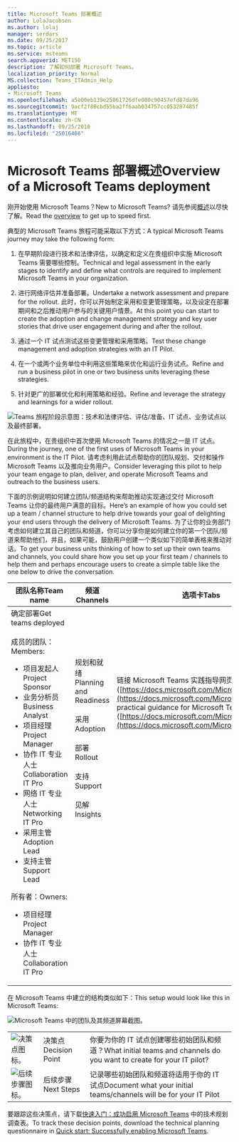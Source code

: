 ```yaml
---
title: Microsoft Teams 部署概述
author: LolaJacobsen
ms.author: lolaj
manager: serdars
ms.date: 09/25/2017
ms.topic: article
ms.service: msteams
search.appverid: MET150
description: 了解如何部署 Microsoft Teams。
localization_priority: Normal
MS.collection: Teams_ITAdmin_Help
appliesto:
- Microsoft Teams
ms.openlocfilehash: a5e00eb139e25061726dfe080c90457efd87da96
ms.sourcegitcommit: 9acf2f80cbd55ba2ff6aab034757cc053287485f
ms.translationtype: MT
ms.contentlocale: zh-CN
ms.lasthandoff: 09/25/2018
ms.locfileid: "25016466"
---
```

<a name="overview-of-a-microsoft-teams-deployment"></a><span data-ttu-id="16b1b-103">Microsoft Teams 部署概述</span><span class="sxs-lookup"><span data-stu-id="16b1b-103">Overview of a Microsoft Teams deployment</span></span>
========================================

<span data-ttu-id="16b1b-104">刚开始使用 Microsoft Teams？</span><span class="sxs-lookup"><span data-stu-id="16b1b-104">New to Microsoft Teams?</span></span> <span data-ttu-id="16b1b-105">请先参阅[概述](teams-overview.md)以尽快了解。</span><span class="sxs-lookup"><span data-stu-id="16b1b-105">Read the [overview](teams-overview.md) to get up to speed first.</span></span>

<span data-ttu-id="16b1b-106">典型的 Microsoft Teams 旅程可能采取以下方式：</span><span class="sxs-lookup"><span data-stu-id="16b1b-106">A typical Microsoft Teams journey may take the following form:</span></span>

1.  <span data-ttu-id="16b1b-107">在早期阶段进行技术和法律评估，以确定和定义在贵组织中实施 Microsoft Teams 需要哪些控制。</span><span class="sxs-lookup"><span data-stu-id="16b1b-107">Technical and legal assessment in the early stages to identify and define what controls are required to implement Microsoft Teams in your organization.</span></span>

2.  <span data-ttu-id="16b1b-108">进行网络评估并准备部署。</span><span class="sxs-lookup"><span data-stu-id="16b1b-108">Undertake a network assessment and prepare for the rollout.</span></span> <span data-ttu-id="16b1b-109">此时，你可以开始制定采用和变更管理策略，以及设定在部署期间和之后推动用户参与的关键用户情景。</span><span class="sxs-lookup"><span data-stu-id="16b1b-109">At this point you can start to create the adoption and change management strategy and key user stories that drive user engagement during and after the rollout.</span></span>

3.  <span data-ttu-id="16b1b-110">通过一个 IT 试点测试这些变更管理和采用策略。</span><span class="sxs-lookup"><span data-stu-id="16b1b-110">Test these change management and adoption strategies with an IT Pilot.</span></span>

4.  <span data-ttu-id="16b1b-111">在一个或两个业务单位中利用这些策略来优化和运行业务试点。</span><span class="sxs-lookup"><span data-stu-id="16b1b-111">Refine and run a business pilot in one or two business units leveraging these strategies.</span></span>

5.  <span data-ttu-id="16b1b-112">针对更广的部署优化和利用策略和经验。</span><span class="sxs-lookup"><span data-stu-id="16b1b-112">Refine and leverage the strategy and learnings for a wider rollout.</span></span>

![Teams 旅程阶段示意图：技术和法律评估、评估/准备、IT 试点、业务试点以及最终部署。](media/Overview_of_a_Microsoft_Teams_deployment_image1.png)

<span data-ttu-id="16b1b-114">在此旅程中，在贵组织中首次使用 Microsoft Teams 的情况之一是 IT 试点。</span><span class="sxs-lookup"><span data-stu-id="16b1b-114">During the journey, one of the first uses of Microsoft Teams in your environment is the IT Pilot.</span></span> <span data-ttu-id="16b1b-115">请考虑利用此试点帮助你的团队规划、交付和操作 Microsoft Teams 以及推向业务用户。</span><span class="sxs-lookup"><span data-stu-id="16b1b-115">Consider leveraging this pilot to help your team engage to plan, deliver, and operate Microsoft Teams and outreach to the business users.</span></span>

<span data-ttu-id="16b1b-116">下面的示例说明如何建立团队/频道结构来帮助推动实现通过交付 Microsoft Teams 让你的最终用户满意的目标。</span><span class="sxs-lookup"><span data-stu-id="16b1b-116">Here’s an example of how you could set up a team / channel structure to help drive towards your goal of delighting your end users through the delivery of Microsoft Teams.</span></span> <span data-ttu-id="16b1b-117">为了让你的业务部门考虑如何建立其自己的团队和频道，你可以分享你是如何建立你的第一个团队/频道来帮助他们，并且，如果可能，鼓励用户创建一个类似如下的简单表格来推动对话。</span><span class="sxs-lookup"><span data-stu-id="16b1b-117">To get your business units thinking of how to set up their own teams and channels, you could share how you set up your first team / channels to help them and perhaps encourage users to create a simple table like the one below to drive the conversation.</span></span>


|<span data-ttu-id="16b1b-118">团队名称</span><span class="sxs-lookup"><span data-stu-id="16b1b-118">Team name</span></span> |<span data-ttu-id="16b1b-119">频道</span><span class="sxs-lookup"><span data-stu-id="16b1b-119">Channels</span></span>  |<span data-ttu-id="16b1b-120">选项卡</span><span class="sxs-lookup"><span data-stu-id="16b1b-120">Tabs</span></span>  |
|---------|---------|---------|
|<span data-ttu-id="16b1b-121">确定部署</span><span class="sxs-lookup"><span data-stu-id="16b1b-121">Get teams deployed</span></span><br></br><span data-ttu-id="16b1b-122">成员的团队：</span><span class="sxs-lookup"><span data-stu-id="16b1b-122">Members:</span></span><ul><li><span data-ttu-id="16b1b-123">项目发起人</span><span class="sxs-lookup"><span data-stu-id="16b1b-123">Project Sponsor</span></span></li><li><span data-ttu-id="16b1b-124">业务分析员</span><span class="sxs-lookup"><span data-stu-id="16b1b-124">Business Analyst</span></span></li><li><span data-ttu-id="16b1b-125">项目经理</span><span class="sxs-lookup"><span data-stu-id="16b1b-125">Project Manager</span></span></li><li><span data-ttu-id="16b1b-126">协作 IT 专业人士</span><span class="sxs-lookup"><span data-stu-id="16b1b-126">Collaboration IT Pro</span></span></li><li><span data-ttu-id="16b1b-127">网络 IT 专业人士</span><span class="sxs-lookup"><span data-stu-id="16b1b-127">Networking IT Pro</span></span></li><li><span data-ttu-id="16b1b-128">采用主管</span><span class="sxs-lookup"><span data-stu-id="16b1b-128">Adoption Lead</span></span> </li><li><span data-ttu-id="16b1b-129">支持主管</span><span class="sxs-lookup"><span data-stu-id="16b1b-129">Support Lead</span></span></li></ul><span data-ttu-id="16b1b-130">所有者：</span><span class="sxs-lookup"><span data-stu-id="16b1b-130">Owners:</span></span> <ul><li><span data-ttu-id="16b1b-131">项目经理</span><span class="sxs-lookup"><span data-stu-id="16b1b-131">Project Manager</span></span></li><li><span data-ttu-id="16b1b-132">协作 IT 专业人士</span><span class="sxs-lookup"><span data-stu-id="16b1b-132">Collaboration IT Pro</span></span></li></ul>      |<span data-ttu-id="16b1b-133">规划和就绪</span><span class="sxs-lookup"><span data-stu-id="16b1b-133">Planning  and Readiness</span></span><br></br> <span data-ttu-id="16b1b-134">采用</span><span class="sxs-lookup"><span data-stu-id="16b1b-134">Adoption</span></span><br></br> <span data-ttu-id="16b1b-135">部署</span><span class="sxs-lookup"><span data-stu-id="16b1b-135">Rollout</span></span><br></br> <span data-ttu-id="16b1b-136">支持</span><span class="sxs-lookup"><span data-stu-id="16b1b-136">Support</span></span><br></br> <span data-ttu-id="16b1b-137">见解</span><span class="sxs-lookup"><span data-stu-id="16b1b-137">Insights</span></span><br></br><br></br><br></br><br></br><br></br><br></br><br></br>          |<span data-ttu-id="16b1b-138">链接 Microsoft Teams 实践指导网页 ([https://docs.microsoft.com/MicrosoftTeams](https://docs.microsoft.com/MicrosoftTeams))</span><span class="sxs-lookup"><span data-stu-id="16b1b-138">Link practical guidance for Microsoft Teams web page ([https://docs.microsoft.com/MicrosoftTeams](https://docs.microsoft.com/MicrosoftTeams))</span></span> <br></br><br></br><br></br><br></br><br></br><br></br><br></br><br></br><br></br><br></br><br></br>        |

<span data-ttu-id="16b1b-139">在 Microsoft Teams 中建立的结构类似如下：</span><span class="sxs-lookup"><span data-stu-id="16b1b-139">This setup would look like this in Microsoft Teams:</span></span>

![Microsoft Teams 中的团队及其频道屏幕截图。](media/Overview_of_a_Microsoft_Teams_deployment_image2.png)


||||
|---------|---------|---------|
|![决策点图标。](media/Overview_of_a_Microsoft_Teams_deployment_image3.png)     |<span data-ttu-id="16b1b-142">决策点</span><span class="sxs-lookup"><span data-stu-id="16b1b-142">Decision Point</span></span>         |<span data-ttu-id="16b1b-143">你要为你的 IT 试点创建哪些初始团队和频道？</span><span class="sxs-lookup"><span data-stu-id="16b1b-143">What initial teams and channels do you want to create for your IT pilot?</span></span>         |
|![后续步骤图标。](media/Overview_of_a_Microsoft_Teams_deployment_image4.png)     |<span data-ttu-id="16b1b-145">后续步骤</span><span class="sxs-lookup"><span data-stu-id="16b1b-145">Next Steps</span></span>         |<span data-ttu-id="16b1b-146">记录哪些初始团队和频道将适用于你的 IT 试点</span><span class="sxs-lookup"><span data-stu-id="16b1b-146">Document what your initial teams/channels will be for your IT Pilot</span></span>         |




<span data-ttu-id="16b1b-147">要跟踪这些决策点，请下载[快速入门：成功启用 Microsoft Teams](https://download.microsoft.com/download/F/3/9/F39B4F10-5720-4516-87E1-91E5A5678EFB/MicrosoftTeams-AdminQuickStart-EnableTeams.docx) 中的技术规划调查表。</span><span class="sxs-lookup"><span data-stu-id="16b1b-147">To track these decision points, download the technical planning questionnaire in [Quick start: Successfully enabling Microsoft Teams](https://download.microsoft.com/download/F/3/9/F39B4F10-5720-4516-87E1-91E5A5678EFB/MicrosoftTeams-AdminQuickStart-EnableTeams.docx).</span></span>
